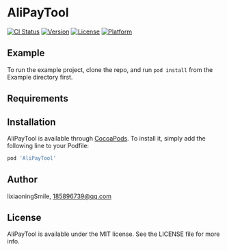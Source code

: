 # AliPayTool

[![CI Status](https://img.shields.io/travis/lixiaoningSmile/AliPayTool.svg?style=flat)](https://travis-ci.org/lixiaoningSmile/AliPayTool)
[![Version](https://img.shields.io/cocoapods/v/AliPayTool.svg?style=flat)](https://cocoapods.org/pods/AliPayTool)
[![License](https://img.shields.io/cocoapods/l/AliPayTool.svg?style=flat)](https://cocoapods.org/pods/AliPayTool)
[![Platform](https://img.shields.io/cocoapods/p/AliPayTool.svg?style=flat)](https://cocoapods.org/pods/AliPayTool)

## Example

To run the example project, clone the repo, and run `pod install` from the Example directory first.

## Requirements

## Installation

AliPayTool is available through [CocoaPods](https://cocoapods.org). To install
it, simply add the following line to your Podfile:

```ruby
pod 'AliPayTool'
```

## Author

lixiaoningSmile, 185896739@qq.com

## License

AliPayTool is available under the MIT license. See the LICENSE file for more info.
